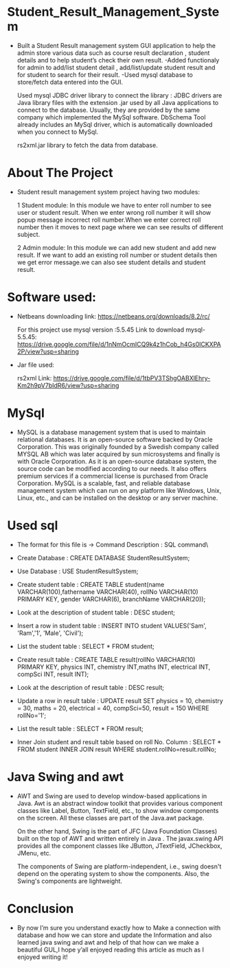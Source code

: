 # Student_Result_Management_System

* Built a Student Result management system GUI application to help the admin store various data such as course result declaration , student details and to help student’s check their own result. -Added functionaly for admin to add/list student detail , add/list/update student result and for student to search for their result. -Used mysql database to store/fetch data entered into the GUI.

  Used mysql JDBC driver library to connect the library : JDBC drivers are Java library files with the extension .jar used by all Java applications to connect to the database. Usually, they are provided by the same company which implemented the MySql software. DbSchema Tool already includes an MySql driver, which is automatically downloaded when you connect to MySql.

  rs2xml.jar library to fetch the data from database.
  
# About The Project
* Student result management system project having two modules:

   1 Student module: In this module we have to enter roll number to see user or student result. When we enter wrong roll number it will show popup message incorrect roll number.When we enter correct roll number then it moves to next page where we can see results of different subject.

   2 Admin module: In this module we can add new student and add new result. If we want to add an existing roll number or student details then we get error message.we can also see student details and student result.
   
# Software used:
* Netbeans downloading link: https://netbeans.org/downloads/8.2/rc/

  For this project use mysql version :5.5.45 Link to download mysql-5.5.45: https://drive.google.com/file/d/1nNmOcmICQ9k4z1hCob_h4Gs0ICKXPA2P/view?usp=sharing

* Jar file used:

  rs2xml Link: https://drive.google.com/file/d/1tbPV3TShgOABXlEhry-Km2h9pV7bIdR6/view?usp=sharing

# MySql
* MySQL is a database management system that is used to maintain relational databases. It is an open-source software backed by Oracle Corporation. This was originally founded by a Swedish company called MYSQL AB which was later acquired by sun microsystems and finally is with Oracle Corporation. As it is an open-source database system, the source code can be modified according to our needs. It also offers premium services if a commercial license is purchased from Oracle Corporation. MySQL is a scalable, fast, and reliable database management system which can run on any platform like Windows, Unix, Linux, etc., and can be installed on the desktop or any server machine.

# Used sql
* The format for this file is -> Command Description : SQL command\

* Create Database : CREATE DATABASE StudentResultSystem;
* Use Database : USE StudentResultSystem;
* Create student table : CREATE TABLE student(name VARCHAR(100),fathername VARCHAR(40), rollNo VARCHAR(10) PRIMARY KEY, gender VARCHAR(6), branchName VARCHAR(20));
* Look at the description of student table : DESC student;
* Insert a row in student table : INSERT INTO student VALUES('Sam', 'Ram','1', 'Male', 'Civil');
* List the student table : SELECT * FROM student;
* Create result table : CREATE TABLE result(rollNo VARCHAR(10) PRIMARY KEY, physics INT, chemistry INT,maths INT, electrical INT, compSci INT, result INT);
* Look at the description of result table : DESC result;
* Update a row in result table : UPDATE result SET physics = 10, chemistry = 30, maths = 20, electrical = 40, compSci=50, result = 150 WHERE rollNo='1';
* List the result table : SELECT * FROM result;
* Inner Join student and result table based on roll No. Column : SELECT * FROM student INNER JOIN result WHERE student.rollNo=result.rollNo;

# Java Swing and awt
* AWT and Swing are used to develop window-based applications in Java. Awt is an abstract window toolkit that provides various component classes like Label, Button, TextField, etc., to show window components on the screen. All these classes are part of the Java.awt package.

  On the other hand, Swing is the part of JFC (Java Foundation Classes) built on the top of AWT and written entirely in Java . The javax.swing API provides all the component classes like JButton, JTextField, JCheckbox, JMenu, etc.

  The components of Swing are platform-independent, i.e., swing doesn't depend on the operating system to show the components. Also, the Swing's components are lightweight.

# Conclusion
* By now I’m sure you understand exactly how to Make a connection with database and how we can store and update the Information and also learned java swing and awt and help of that how can we make a beautiful GUL,I hope y’all enjoyed reading this article as much as I enjoyed writing it!


